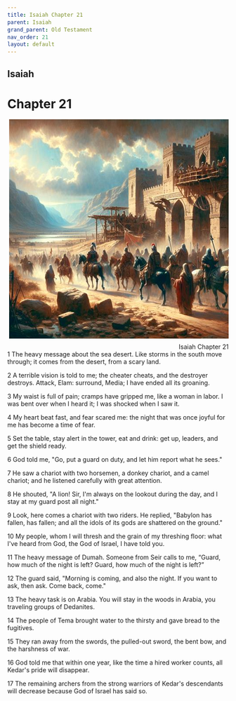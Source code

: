 ```yaml
---
title: Isaiah Chapter 21
parent: Isaiah
grand_parent: Old Testament
nav_order: 21
layout: default
---
```


## Isaiah

# Chapter 21

<div style="clear: both; text-align: right;">
    <img src="/assets/Image/Isaiah/500/21.jpg" alt="Isaiah Chapter 21" class="chapter-image" style="max-width: 100%; height: auto; float: right; margin: 0 0 10px 10px; padding-left: 10%;">
    <figcaption style="font-size: 14px;">Isaiah Chapter 21</figcaption>
</div>
1 The heavy message about the sea desert. Like storms in the south move through; it comes from the desert, from a scary land.

2 A terrible vision is told to me; the cheater cheats, and the destroyer destroys. Attack, Elam: surround, Media; I have ended all its groaning.

3 My waist is full of pain; cramps have gripped me, like a woman in labor. I was bent over when I heard it; I was shocked when I saw it.

4 My heart beat fast, and fear scared me: the night that was once joyful for me has become a time of fear.

5 Set the table, stay alert in the tower, eat and drink: get up, leaders, and get the shield ready.

6 God told me, "Go, put a guard on duty, and let him report what he sees."

7 He saw a chariot with two horsemen, a donkey chariot, and a camel chariot; and he listened carefully with great attention.

8 He shouted, "A lion! Sir, I'm always on the lookout during the day, and I stay at my guard post all night."

9 Look, here comes a chariot with two riders. He replied, "Babylon has fallen, has fallen; and all the idols of its gods are shattered on the ground."

10 My people, whom I will thresh and the grain of my threshing floor: what I've heard from God, the God of Israel, I have told you.

11 The heavy message of Dumah. Someone from Seir calls to me, “Guard, how much of the night is left? Guard, how much of the night is left?”

12 The guard said, "Morning is coming, and also the night. If you want to ask, then ask. Come back, come."

13 The heavy task is on Arabia. You will stay in the woods in Arabia, you traveling groups of Dedanites.

14 The people of Tema brought water to the thirsty and gave bread to the fugitives.

15 They ran away from the swords, the pulled-out sword, the bent bow, and the harshness of war.

16 God told me that within one year, like the time a hired worker counts, all Kedar's pride will disappear.

17 The remaining archers from the strong warriors of Kedar's descendants will decrease because God of Israel has said so.


